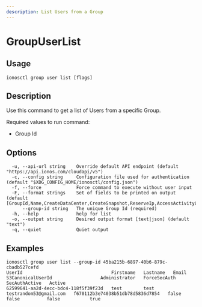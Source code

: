 ```yaml
---
description: List Users from a Group
---
```


# GroupUserList

## Usage

```text
ionosctl group user list [flags]
```

## Description

Use this command to get a list of Users from a specific Group.

Required values to run command:

* Group Id

## Options

```text
  -u, --api-url string    Override default API endpoint (default "https://api.ionos.com/cloudapi/v5")
  -c, --config string     Configuration file used for authentication (default "$XDG_CONFIG_HOME/ionosctl/config.json")
  -f, --force             Force command to execute without user input
  -F, --format strings    Set of fields to be printed on output (default [GroupId,Name,CreateDataCenter,CreateSnapshot,ReserveIp,AccessActivityLog,CreatePcc,S3Privilege,CreateBackupUnit,CreateInternetAccess,CreateK8s])
      --group-id string   The unique Group Id (required)
  -h, --help              help for list
  -o, --output string     Desired output format [text|json] (default "text")
  -q, --quiet             Quiet output
```

## Examples

```text
ionosctl group user list --group-id 45ba215b-6897-40b6-879c-cbadb527cefd 
UserId                                 Firstname   Lastname   Email                    S3CanonicalUserId                  Administrator   ForceSecAuth   SecAuthActive   Active
62599641-aa2d-4ecc-bdc4-118f5f39f23d   test        test       testrandom53@gmail.com   f670112b3e74038b51db78d5836d7854   false           false          false           true
```

